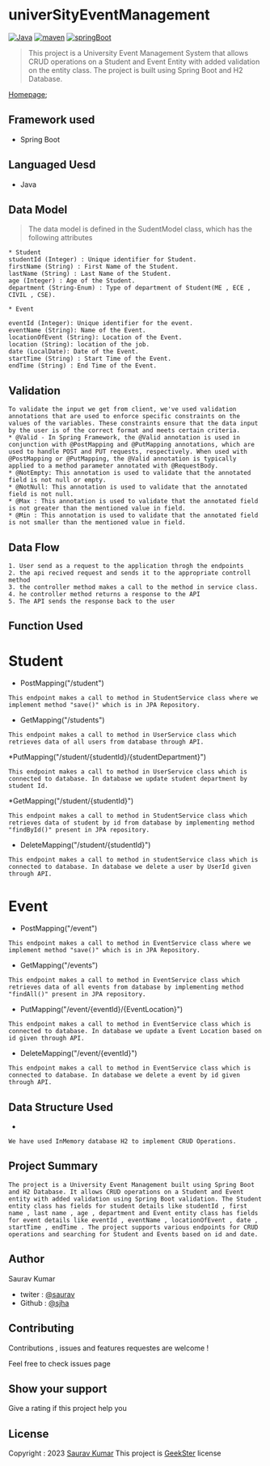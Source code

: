 # univerSityEventManagement
[![Java](https://img.shields.io/badge/Java>=8.0-blue.svg)](https://docs.spring.io/spring-boot/docs/0.5.0.M6/api/org/springframework/boot/SpringApplication.html)
[![maven](https://img.shields.io/badge/maven->=3.0.5-green.svg)](https://www.npmjs.com/package/npm/v/5.5.0)
[![springBoot](https://img.shields.io/badge/SpringBoot->=3.0.6-blue.svg)](https://nodejs.org/en/blog/release/v9.3.0)
>This project is a University Event Management System that allows CRUD operations on a Student and Event Entity with added validation on the entity class. The project is built using Spring Boot and H2 Database.

[Homepage]();

## Framework used
 * Spring Boot
## Languaged Uesd
 * Java
## Data Model
>The data model is defined in the SudentModel class, which has the following attributes
```
* Student
studentId (Integer) : Unique identifier for Student.
firstName (String) : First Name of the Student.
lastName (String) : Last Name of the Student.
age (Integer) : Age of the Student.
department (String-Enum) : Type of department of Student(ME , ECE , CIVIL , CSE).

* Event

eventId (Integer): Unique identifier for the event.
eventName (String): Name of the Event.
locationOfEvent (String): Location of the Event.
location (String): location of the job.
date (LocalDate): Date of the Event.
startTime (String) : Start Time of the Event.
endTime (String) : End Time of the Event.
```
## Validation
```
To validate the input we get from client, we've used validation annotations that are used to enforce specific constraints on the values of the variables. These constraints ensure that the data input by the user is of the correct format and meets certain criteria.
* @Valid - In Spring Framework, the @Valid annotation is used in conjunction with @PostMapping and @PutMapping annotations, which are used to handle POST and PUT requests, respectively. When used with @PostMapping or @PutMapping, the @Valid annotation is typically applied to a method parameter annotated with @RequestBody.
* @NotEmpty: This annotation is used to validate that the annotated field is not null or empty.
* @NotNull: This annotation is used to validate that the annotated field is not null.
* @Max : This annotation is used to validate that the annotated field is not greater than the mentioned value in field.
* @Min : This annotation is used to validate that the annotated field is not smaller than the mentioned value in field.
```
## Data Flow
```
1. User send as a request to the application throgh the endpoints
2. the api recived request and sends it to the appropriate controll method
3. the controller method makes a call to the method in service class.
4. he controller method returns a response to the API
5. The API sends the response back to the user
```
## Function Used 
# Student
* PostMapping("/student")
```
This endpoint makes a call to method in StudentService class where we implement method "save()" which is in JPA Repository.
```
* GetMapping("/students")
```
This endpoint makes a call to method in UserService class which retrieves data of all users from database through API.
```
*PutMapping("/student/{studentId}/{studentDepartment}")
```
This endpoint makes a call to method in UserService class which is connected to database. In database we update student department by student Id.
```
*GetMapping("/student/{studentId}")
```
This endpoint makes a call to method in StudentService class which retrieves data of student by id from database by implementing method "findById()" present in JPA repository.
```
* DeleteMapping("/student/{studentId}")
```
This endpoint makes a call to method in studentService class which is connected to database. In database we delete a user by UserId given through API.
```
# Event
* PostMapping("/event")
```
This endpoint makes a call to method in EventService class where we implement method "save()" which is in JPA Repository.
```
* GetMapping("/events")
```
This endpoint makes a call to method in EventService class which retrieves data of all events from database by implementing method "findAll()" present in JPA repository.
```
* PutMapping("/event/{eventId}/{EventLocation}")
```
This endpoint makes a call to method in EventService class which is connected to database. In database we update a Event Location based on id given through API.
```
* DeleteMapping("/event/{eventId}")
```
This endpoint makes a call to method in EventService class which is connected to database. In database we delete a event by id given through API.
```
## Data Structure Used
* 
```
We have used InMemory database H2 to implement CRUD Operations.
```

## Project Summary
```
The project is a University Event Management built using Spring Boot and H2 Database. It allows CRUD operations on a Student and Event entity with added validation using Spring Boot validation. The Student entity class has fields for student details like studentId , first name , last name , age , department and Event entity class has fields for event details like eventId , eventName , locationOfEvent , date , startTime , endTime . The project supports various endpoints for CRUD operations and searching for Student and Events based on id and date.
```
## Author

Saurav Kumar

* twiter : [@saurav](https://twitter.com/Sauravjha24)
* Github : [@sjha](https://github.com/sjha24)

## Contributing

Contributions , issues and features requestes are welcome !

Feel free to check issues page

## Show your support

Give a rating if this project help you

## License

Copyright : 2023 [Saurav Kumar]()
This project is [GeekSter](https://www.geekster.in/) license
